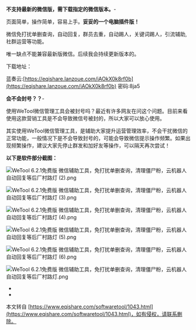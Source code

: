 **不支持最新的微信版，需下载指定的微信版本。**-

页面简单，操作简单，容易上手。**妥妥的一个电脑插件版！**

微信免打扰单删查询，自动回复，群员去重，自动踢人，关键词踢人，引流辅助,社群运营等功能。

唯一缺点不能兼容最新版微信。后续我会持续更新版本的。

下载地址：

蓝奏云:[https://eqishare.lanzoue.com/iAOkX0k8rf0b](https://eqishare.lanzoue.com/iAOkX0k8rf0b) 密码:8ja5

**会不会封号？？**-

使用WeTool微信管理工具会被封号吗？最近有许多网友在问这个问题。目前来看使用这款营销工具是不会导致微信号被封的，所以大家可以放心使用。

其实使用WeTool微信管理工具，是辅助大家提升运营管理效率，不会干扰微信的正常功能，一般情况下是不会导致封号的，可能会导致微信提示操作频繁。如果出现频繁操作，建议大家先停止群发和加好友等操作，可以隔天再次尝试！

**以下是软件部分截图：**

![WeTool 6.2.1免费版 微信辅助工具，免打扰单删查询，清理僵尸粉，云机器人自动回复等后厂村路灯 (2).png](https://www.eqishare.com/zb_users/upload/2023/01/202301061672970048541964.png)

![WeTool 6.2.1免费版 微信辅助工具，免打扰单删查询，清理僵尸粉，云机器人自动回复等后厂村路灯 (3).png](https://www.eqishare.com/zb_users/upload/2023/01/202301061672970048149319.png)

![WeTool 6.2.1免费版 微信辅助工具，免打扰单删查询，清理僵尸粉，云机器人自动回复等后厂村路灯 (4).png](https://www.eqishare.com/zb_users/upload/2023/01/202301061672970048551656.png)

![WeTool 6.2.1免费版 微信辅助工具，免打扰单删查询，清理僵尸粉，云机器人自动回复等后厂村路灯 (5).png](https://www.eqishare.com/zb_users/upload/2023/01/202301061672970048790807.png)

![WeTool 6.2.1免费版 微信辅助工具，免打扰单删查询，清理僵尸粉，云机器人自动回复等后厂村路灯 (6).png](https://www.eqishare.com/zb_users/upload/2023/01/202301061672970048636622.png)

![WeTool 6.2.1免费版 微信辅助工具，免打扰单删查询，清理僵尸粉，云机器人自动回复等后厂村路灯.png](https://www.eqishare.com/zb_users/upload/2023/01/202301061672970049336345.png)

-

-

本文转自 [https://www.eqishare.com/softwaretool/1043.html](https://www.eqishare.com/softwaretool/1043.html)，如有侵权，请联系删除。